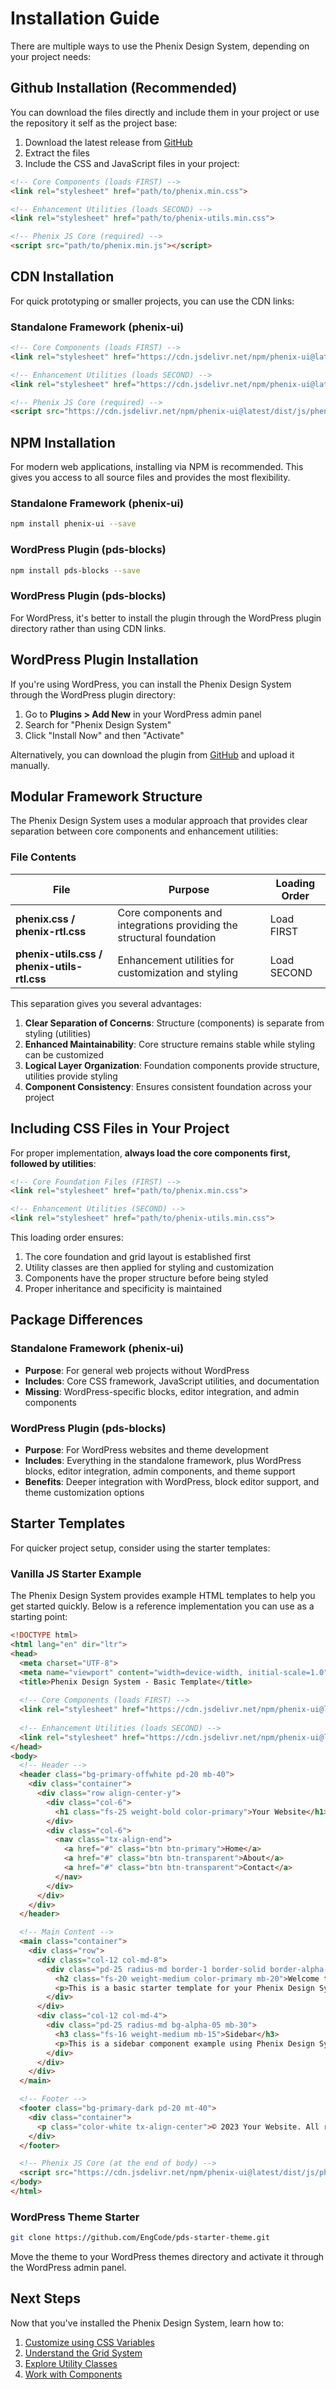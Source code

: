 # Installation Guide

There are multiple ways to use the Phenix Design System, depending on your project needs:

## Github Installation (Recommended)

You can download the files directly and include them in your project or use the repository it self as the project base:

1. Download the latest release from [GitHub](https://github.com/EngCode/phenix-ui/releases)
2. Extract the files
3. Include the CSS and JavaScript files in your project:

```html
<!-- Core Components (loads FIRST) -->
<link rel="stylesheet" href="path/to/phenix.min.css">

<!-- Enhancement Utilities (loads SECOND) -->
<link rel="stylesheet" href="path/to/phenix-utils.min.css">

<!-- Phenix JS Core (required) -->
<script src="path/to/phenix.min.js"></script>
```

## CDN Installation

For quick prototyping or smaller projects, you can use the CDN links:

### Standalone Framework (phenix-ui)

```html
<!-- Core Components (loads FIRST) -->
<link rel="stylesheet" href="https://cdn.jsdelivr.net/npm/phenix-ui@latest/dist/css/phenix.min.css">

<!-- Enhancement Utilities (loads SECOND) -->
<link rel="stylesheet" href="https://cdn.jsdelivr.net/npm/phenix-ui@latest/dist/css/phenix-utils.min.css">

<!-- Phenix JS Core (required) -->
<script src="https://cdn.jsdelivr.net/npm/phenix-ui@latest/dist/js/phenix.min.js"></script>
```

## NPM Installation

For modern web applications, installing via NPM is recommended. This gives you access to all source files and provides the most flexibility.

### Standalone Framework (phenix-ui)

```bash
npm install phenix-ui --save
```

### WordPress Plugin (pds-blocks)

```bash
npm install pds-blocks --save
```

### WordPress Plugin (pds-blocks)

For WordPress, it's better to install the plugin through the WordPress plugin directory rather than using CDN links.

## WordPress Plugin Installation

If you're using WordPress, you can install the Phenix Design System through the WordPress plugin directory:

1. Go to **Plugins > Add New** in your WordPress admin panel
2. Search for "Phenix Design System"
3. Click "Install Now" and then "Activate"

Alternatively, you can download the plugin from [GitHub](https://github.com/EngCode/phenix-blocks/releases) and upload it manually.

## Modular Framework Structure

The Phenix Design System uses a modular approach that provides clear separation between core components and enhancement utilities:

### File Contents

| File | Purpose | Loading Order |
|------|---------|---------------|
| **phenix.css / phenix-rtl.css** | Core components and integrations providing the structural foundation | Load FIRST |
| **phenix-utils.css / phenix-utils-rtl.css** | Enhancement utilities for customization and styling | Load SECOND |

This separation gives you several advantages:

1. **Clear Separation of Concerns**: Structure (components) is separate from styling (utilities)
2. **Enhanced Maintainability**: Core structure remains stable while styling can be customized
3. **Logical Layer Organization**: Foundation components provide structure, utilities provide styling
4. **Component Consistency**: Ensures consistent foundation across your project

## Including CSS Files in Your Project

For proper implementation, **always load the core components first, followed by utilities**:

```html
<!-- Core Foundation Files (FIRST) -->
<link rel="stylesheet" href="path/to/phenix.min.css">

<!-- Enhancement Utilities (SECOND) -->
<link rel="stylesheet" href="path/to/phenix-utils.min.css">
```

This loading order ensures:

1. The core foundation and grid layout is established first
2. Utility classes are then applied for styling and customization
3. Components have the proper structure before being styled
4. Proper inheritance and specificity is maintained

## Package Differences

### Standalone Framework (phenix-ui)

- **Purpose**: For general web projects without WordPress
- **Includes**: Core CSS framework, JavaScript utilities, and documentation
- **Missing**: WordPress-specific blocks, editor integration, and admin components

### WordPress Plugin (pds-blocks)

- **Purpose**: For WordPress websites and theme development
- **Includes**: Everything in the standalone framework, plus WordPress blocks, editor integration, admin components, and theme support
- **Benefits**: Deeper integration with WordPress, block editor support, and theme customization options

## Starter Templates

For quicker project setup, consider using the starter templates:

### Vanilla JS Starter Example

The Phenix Design System provides example HTML templates to help you get started quickly. Below is a reference implementation you can use as a starting point:

```html
<!DOCTYPE html>
<html lang="en" dir="ltr">
<head>
  <meta charset="UTF-8">
  <meta name="viewport" content="width=device-width, initial-scale=1.0">
  <title>Phenix Design System - Basic Template</title>
  
  <!-- Core Components (loads FIRST) -->
  <link rel="stylesheet" href="https://cdn.jsdelivr.net/npm/phenix-ui@latest/dist/css/phenix.min.css">
  
  <!-- Enhancement Utilities (loads SECOND) -->
  <link rel="stylesheet" href="https://cdn.jsdelivr.net/npm/phenix-ui@latest/dist/css/phenix-utils.min.css">
</head>
<body>
  <!-- Header -->
  <header class="bg-primary-offwhite pd-20 mb-40">
    <div class="container">
      <div class="row align-center-y">
        <div class="col-6">
          <h1 class="fs-25 weight-bold color-primary">Your Website</h1>
        </div>
        <div class="col-6">
          <nav class="tx-align-end">
            <a href="#" class="btn btn-primary">Home</a>
            <a href="#" class="btn btn-transparent">About</a>
            <a href="#" class="btn btn-transparent">Contact</a>
          </nav>
        </div>
      </div>
    </div>
  </header>

  <!-- Main Content -->
  <main class="container">
    <div class="row">
      <div class="col-12 col-md-8">
        <div class="pd-25 radius-md border-1 border-solid border-alpha-10 mb-30">
          <h2 class="fs-20 weight-medium color-primary mb-20">Welcome to Phenix Design System</h2>
          <p>This is a basic starter template for your Phenix Design System project. You can use this as a reference for your own projects.</p>
        </div>
      </div>
      <div class="col-12 col-md-4">
        <div class="pd-25 radius-md bg-alpha-05 mb-30">
          <h3 class="fs-16 weight-medium mb-15">Sidebar</h3>
          <p>This is a sidebar component example using Phenix Design System utilities.</p>
        </div>
      </div>
    </div>
  </main>

  <!-- Footer -->
  <footer class="bg-primary-dark pd-20 mt-40">
    <div class="container">
      <p class="color-white tx-align-center">© 2023 Your Website. All rights reserved.</p>
    </div>
  </footer>

  <!-- Phenix JS Core (at the end of body) -->
  <script src="https://cdn.jsdelivr.net/npm/phenix-ui@latest/dist/js/phenix.min.js"></script>
</body>
</html>
```

### WordPress Theme Starter

```bash
git clone https://github.com/EngCode/pds-starter-theme.git
```

Move the theme to your WordPress themes directory and activate it through the WordPress admin panel.

## Next Steps

Now that you've installed the Phenix Design System, learn how to:

1. [Customize using CSS Variables](/frontend/getting-started/quick-start/css-customize)
2. [Understand the Grid System](/frontend/design-tokens/layout/grid-system)
3. [Explore Utility Classes](/frontend/utilities/overview)
4. [Work with Components](/frontend/components/overview)